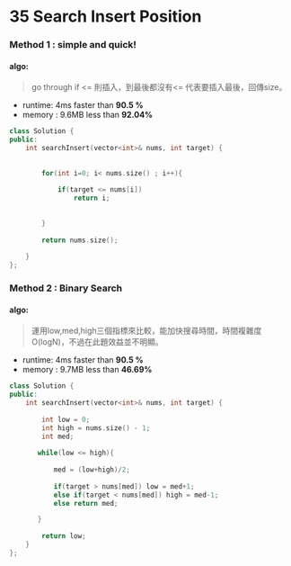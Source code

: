 # 35 Search Insert Position

### Method 1 : simple and quick!

#### algo: 
> go through if <= 則插入，到最後都沒有<= 代表要插入最後，回傳size。


* runtime: 4ms faster than **90.5 %**
* memory : 9.6MB less than **92.04%**

```c++
class Solution {
public:
    int searchInsert(vector<int>& nums, int target) {
        
        
        for(int i=0; i< nums.size() ; i++){
            
            if(target <= nums[i])
                return i;
            
            
        }
        
        return nums.size();
        
    }
};

```


### Method 2 : Binary Search

#### algo: 
> 運用low,med,high三個指標來比較，能加快搜尋時間，時間複雜度O(logN)，不過在此題效益並不明顯。


* runtime: 4ms faster than **90.5 %**
* memory : 9.7MB less than **46.69%**

```c++
class Solution {
public:
    int searchInsert(vector<int>& nums, int target) {
        
        int low = 0;  
        int high = nums.size() - 1;
        int med;
        
       while(low <= high){
           
           med = (low+high)/2;
           
           if(target > nums[med]) low = med+1;
           else if(target < nums[med]) high = med-1;
           else return med;

       }
        
        return low;
    }
};

```